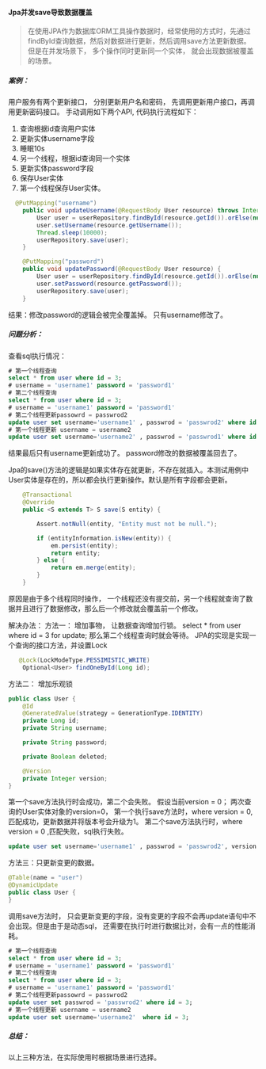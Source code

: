 #### Jpa并发save导致数据覆盖
>在使用JPA作为数据库ORM工具操作数据时，经常使用的方式时，先通过findById查询数据，然后对数据进行更新，然后调用save方法更新数据。
但是在并发场景下， 多个操作同时更新同一个实体， 就会出现数据被覆盖的场景。

##### 案例：
用户服务有两个更新接口， 分别更新用户名和密码， 先调用更新用户接口，再调用更新密码接口。
手动调用如下两个API, 代码执行流程如下：
1. 查询根据id查询用户实体
2. 更新实体username字段
3. 睡眠10s
4. 另一个线程，根据id查询同一个实体
5. 更新实体password字段
6. 保存User实体
7. 第一个线程保存User实体。
```java
  @PutMapping("username")
    public void updateUsername(@RequestBody User resource) throws InterruptedException {
        User user = userRepository.findById(resource.getId()).orElse(null);
        user.setUsername(resource.getUsername());
        Thread.sleep(10000);
        userRepository.save(user);
    }

    @PutMapping("password")
    public void updatePassword(@RequestBody User resource) {
        User user = userRepository.findById(resource.getId()).orElse(null);
        user.setPassword(resource.getPassword());
        userRepository.save(user);
    }
```
结果：修改password的逻辑会被完全覆盖掉。 只有username修改了。


##### 问题分析：
查看sql执行情况：
```sql
# 第一个线程查询
select * from user where id = 3;
# username = 'username1' password = 'password1'
# 第二个线程查询
select * from user where id = 3;
# username = 'username1' password = 'password1'
# 第二个线程更新passowrd = passwrod2
update user set username='username1' , passwrod = 'passwrod2' where id = 3;
# 第一个线程更新 username = username2
update user set username='username2' , passwrod = 'passwrod1' where id = 3;
```
结果最后只有username更新成功了。 password修改的数据被覆盖回去了。


Jpa的save()方法的逻辑是如果实体存在就更新，不存在就插入。本测试用例中User实体是存在的，所以都会执行更新操作。默认是所有字段都会更新。

```java
	@Transactional
	@Override
	public <S extends T> S save(S entity) {

		Assert.notNull(entity, "Entity must not be null.");

		if (entityInformation.isNew(entity)) {
			em.persist(entity);
			return entity;
		} else {
			return em.merge(entity);
		}
	}
```

原因是由于多个线程同时操作， 一个线程还没有提交前，另一个线程就查询了数据并且进行了数据修改，那么后一个修改就会覆盖前一个修改。

解决办法：
方法一： 增加事物， 让数据查询增加行锁。
select * from user where id = 3 for update;
那么第二个线程查询时就会等待。
JPA的实现是实现一个查询的接口方法，并设置Lock
```java
   @Lock(LockModeType.PESSIMISTIC_WRITE)
    Optional<User> findOneById(Long id);
```

方法二： 增加乐观锁
```java
public class User {
    @Id
    @GeneratedValue(strategy = GenerationType.IDENTITY)
    private Long id;
    private String username;

    private String password;

    private Boolean deleted;

    @Version
    private Integer version;
}
```
第一个save方法执行时会成功，第二个会失败。
假设当前version = 0；
两次查询的User实体对象的version=0，
第一个执行save方法时，where version = 0, 匹配成功，更新数据并将版本号会升级为1。
第二个save方法执行时，where version = 0 ,匹配失败，sql执行失败。
```sql
update user set username='username1' , passwrod = 'passwrod2', version = version + 1 where id = 3 and version = 0; 
```

方法三：只更新变更的数据。
```java
@Table(name = "user")
@DynamicUpdate
public class User {
}
```
调用save方法时， 只会更新变更的字段，没有变更的字段不会再update语句中不会出现。但是由于是动态sql， 还需要在执行时进行数据比对，会有一点的性能消耗。

```sql
# 第一个线程查询
select * from user where id = 3;
# username = 'username1' password = 'password1'
# 第二个线程查询
select * from user where id = 3;
# username = 'username1' password = 'password1'
# 第二个线程更新passowrd = passwrod2
update user set passwrod = 'passwrod2' where id = 3;
# 第一个线程更新 username = username2
update user set username='username2'  where id = 3;
```

##### 总结：
以上三种方法，在实际使用时根据场景进行选择。

